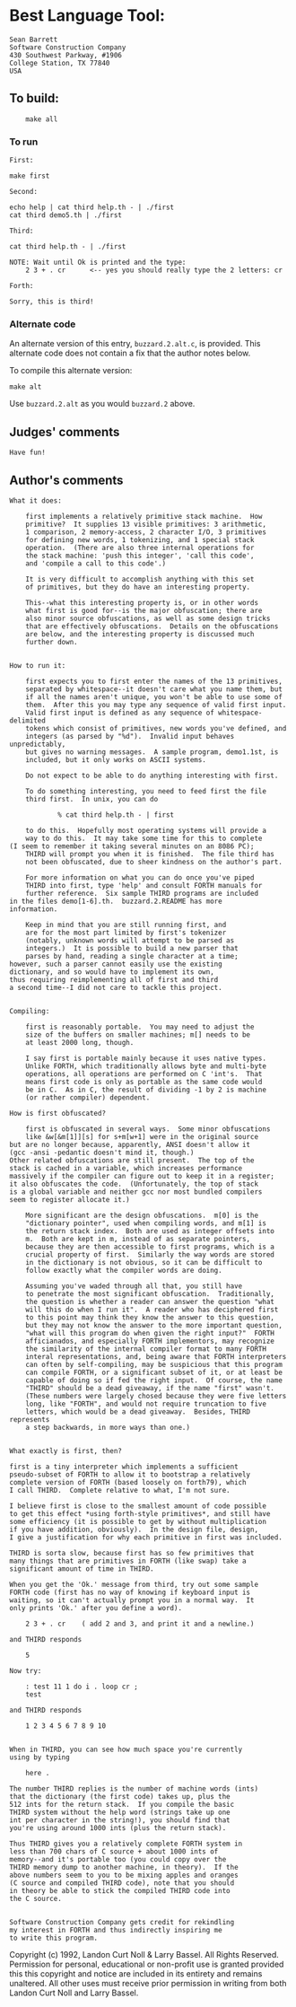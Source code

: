 # Best Language Tool:

	Sean Barrett
	Software Construction Company
	430 Southwest Parkway, #1906
	College Station, TX 77840
	USA

## To build:

        make all

### To run

    First:

	make first

    Second:

	echo help | cat third help.th - | ./first
	cat third demo5.th | ./first

    Third:

	cat third help.th - | ./first

	NOTE: Wait until Ok is printed and the type:
	    2 3 + . cr	    <-- yes you should really type the 2 letters: cr

    Forth:

	Sorry, this is third!

### Alternate code

An alternate version of this entry, `buzzard.2.alt.c`, is provided.  This alternate code
does not contain a fix that the author notes below.

To compile this alternate version:

    make alt

Use `buzzard.2.alt` as you would `buzzard.2` above.

## Judges' comments

    Have fun!

## Author's comments

    What it does:

        first implements a relatively primitive stack machine.  How
        primitive?  It supplies 13 visible primitives: 3 arithmetic,
        1 comparison, 2 memory-access, 2 character I/O, 3 primitives
        for defining new words, 1 tokenizing, and 1 special stack
        operation.  (There are also three internal operations for
        the stack machine: 'push this integer', 'call this code',
        and 'compile a call to this code'.)

        It is very difficult to accomplish anything with this set
        of primitives, but they do have an interesting property.

        This--what this interesting property is, or in other words
        what first is good for--is the major obfuscation; there are
        also minor source obfuscations, as well as some design tricks
        that are effectively obfuscations.  Details on the obfuscations
        are below, and the interesting property is discussed much
        further down.


    How to run it:

        first expects you to first enter the names of the 13 primitives,
        separated by whitespace--it doesn't care what you name them, but
        if all the names aren't unique, you won't be able to use some of
        them.  After this you may type any sequence of valid first input.
        Valid first input is defined as any sequence of whitespace-delimited
        tokens which consist of primitives, new words you've defined, and
        integers (as parsed by "%d").  Invalid input behaves unpredictably,
        but gives no warning messages.  A sample program, demo1.1st, is
        included, but it only works on ASCII systems.

        Do not expect to be able to do anything interesting with first.

        To do something interesting, you need to feed first the file
        third first.  In unix, you can do

                % cat third help.th - | first

        to do this.  Hopefully most operating systems will provide a
        way to do this.  It may take some time for this to complete
	(I seem to remember it taking several minutes on an 8086 PC);
        THIRD will prompt you when it is finished.  The file third has
        not been obfuscated, due to sheer kindness on the author's part.

        For more information on what you can do once you've piped
        THIRD into first, type 'help' and consult FORTH manuals for
        further reference.  Six sample THIRD programs are included
	in the files demo[1-6].th.  buzzard.2.README has more
	information.

        Keep in mind that you are still running first, and
        are for the most part limited by first's tokenizer
        (notably, unknown words will attempt to be parsed as
        integers.)  It is possible to build a new parser that
        parses by hand, reading a single character at a time;
	however, such a parser cannot easily use the existing
	dictionary, and so would have to implement its own,
	thus requiring reimplementing all of first and third
	a second time--I did not care to tackle this project.


    Compiling:

        first is reasonably portable.  You may need to adjust the
        size of the buffers on smaller machines; m[] needs to be
        at least 2000 long, though.

        I say first is portable mainly because it uses native types.
        Unlike FORTH, which traditionally allows byte and multi-byte
        operations, all operations are performed on C 'int's.  That
        means first code is only as portable as the same code would
        be in C.  As in C, the result of dividing -1 by 2 is machine
        (or rather compiler) dependent.

    How is first obfuscated?

        first is obfuscated in several ways.  Some minor obfuscations
        like &w[&m[1]][s] for s+m[w+1] were in the original source
	but are no longer because, apparently, ANSI doesn't allow it
	(gcc -ansi -pedantic doesn't mind it, though.)
	Other related obfuscations are still present.  The top of the
	stack is cached in a variable, which increases performance
	massively if the compiler can figure out to keep it in a register;
	it also obfuscates the code.  (Unfortunately, the top of stack
	is a global variable and neither gcc nor most bundled compilers
	seem to register allocate it.)

        More significant are the design obfuscations.  m[0] is the
        "dictionary pointer", used when compiling words, and m[1] is
        the return stack index.  Both are used as integer offsets into
        m.  Both are kept in m, instead of as separate pointers,
        because they are then accessible to first programs, which is a
        crucial property of first.  Similarly the way words are stored
        in the dictionary is not obvious, so it can be difficult to
        follow exactly what the compiler words are doing.

        Assuming you've waded through all that, you still have
        to penetrate the most significant obfuscation.  Traditionally,
        the question is whether a reader can answer the question "what
        will this do when I run it".  A reader who has deciphered first
        to this point may think they know the answer to this question,
        but they may not know the answer to the more important question,
        "what will this program do when given the right input?"  FORTH
        afficianados, and especially FORTH implementors, may recognize
        the similarity of the internal compiler format to many FORTH
        interal representations, and, being aware that FORTH interpreters
        can often by self-compiling, may be suspicious that this program
        can compile FORTH, or a significant subset of it, or at least be
        capable of doing so if fed the right input.  Of course, the name
        "THIRD" should be a dead giveaway, if the name "first" wasn't.
        (These numbers were largely chosed because they were five letters
        long, like "FORTH", and would not require truncation to five
        letters, which would be a dead giveaway.  Besides, THIRD represents
        a step backwards, in more ways than one.)


    What exactly is first, then?

    first is a tiny interpreter which implements a sufficient
    pseudo-subset of FORTH to allow it to bootstrap a relatively
    complete version of FORTH (based loosely on forth79), which
    I call THIRD.  Complete relative to what, I'm not sure.

    I believe first is close to the smallest amount of code possible
    to get this effect *using forth-style primitives*, and still have
    some efficiency (it is possible to get by without multiplication
    if you have addition, obviously).  In the design file, design,
    I give a justification for why each primitive in first was included.

    THIRD is sorta slow, because first has so few primitives that
    many things that are primitives in FORTH (like swap) take a
    significant amount of time in THIRD.

    When you get the 'Ok.' message from third, try out some sample
    FORTH code (first has no way of knowing if keyboard input is
    waiting, so it can't actually prompt you in a normal way.  It
    only prints 'Ok.' after you define a word).

        2 3 + . cr    ( add 2 and 3, and print it and a newline.)

    and THIRD responds

        5

    Now try:

        : test 11 1 do i . loop cr ;
        test

    and THIRD responds

        1 2 3 4 5 6 7 8 9 10


    When in THIRD, you can see how much space you're currently
    using by typing

        here .

    The number THIRD replies is the number of machine words (ints)
    that the dictionary (the first code) takes up, plus the
    512 ints for the return stack.  If you compile the basic
    THIRD system without the help word (strings take up one
    int per character in the string!), you should find that
    you're using around 1000 ints (plus the return stack).

    Thus THIRD gives you a relatively complete FORTH system in
    less than 700 chars of C source + about 1000 ints of
    memory--and it's portable too (you could copy over the
    THIRD memory dump to another machine, in theory).  If the
    above numbers seem to you to be mixing apples and oranges
    (C source and compiled THIRD code), note that you should
    in theory be able to stick the compiled THIRD code into
    the C source.


    Software Construction Company gets credit for rekindling
    my interest in FORTH and thus indirectly inspiring me
    to write this program.

Copyright (c) 1992, Landon Curt Noll & Larry Bassel.
All Rights Reserved.  Permission for personal, educational or non-profit use is
granted provided this this copyright and notice are included in its entirety
and remains unaltered.  All other uses must receive prior permission in writing
from both Landon Curt Noll and Larry Bassel.
